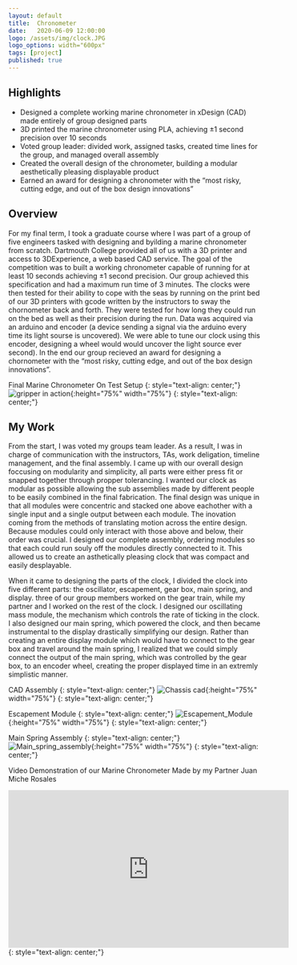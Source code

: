 ```yaml
---
layout: default
title:  Chronometer
date:   2020-06-09 12:00:00
logo: /assets/img/clock.JPG
logo_options: width="600px"
tags: [project]
published: true
---
```


## Highlights
- Designed a complete working marine chronometer in xDesign (CAD) made entirely of group designed parts
- 3D printed the marine chronometer using PLA, achieving ±1 second precision over 10 seconds
- Voted group leader: divided work, assigned tasks, created time lines for the group, and managed overall assembly
- Created the overall design of the chronometer, building a modular aesthetically pleasing displayable product
- Earned an award for designing a chronometer with the “most risky, cutting edge, and out of the box design innovations”


## Overview
For my final term, I took a graduate course where I was part of a group of five engineers tasked with designing and byilding
a marine chronometer from scratch. Dartmouth College provided all of us with a 3D printer and access to 3DExperience, a
web based CAD service. The goal of the competition was to built a working chronometer capable of running for at least 10 seconds
achieving ±1 second precision. Our group achieved this specification and had a maximum run time of 3 minutes.
The clocks were then tested for their ability to cope with the seas by running on the print 
bed of our 3D printers with gcode written by the instructors to sway the chornometer back and forth. They were tested for
how long they could run on the bed as well as their precision during the run. Data was acquired via an arduino and encoder 
(a device sending a signal via the arduino every time its light sourse is uncovered). We were able to tune our clock using 
this encoder, designing a wheel would would uncover the light source ever second). In the end our group recieved an award
for designing a chornometer with the “most risky, cutting edge, and out of the box design innovations”.


Final Marine Chronometer On Test Setup
{: style="text-align: center;"}
![gripper in action](/assets/img/clock.JPG){:height="75%" width="75%"}
{: style="text-align: center;"}

## My Work
From the start, I was voted my groups team leader. As a result, I was in charge of communication with the instructors, TAs,
work deligation, timeline management, and the final assembly. I came up with our overall design foccusing on modularity
and simplicity, all parts were either press fit or snapped together through propper tolerancing. I wanted our clock as modular
as possible allowing the sub assemblies made by different people to be easily combined in the final fabrication.
The final design was unique in that all modules were concentric and stacked one above eachother with a single input and
a single output between each module. The inovation coming from the methods of translating motion across the entire design. 
Because modules could only interact with those above and below, their order was crucial. I designed our complete assembly, 
ordering modules so that each could run souly off the modules directly connected to it. This allowed us to create an 
asthetically pleasing clock that was compact and easily desplayable.

When it came to designing the parts of the clock, I divided the clock into five different parts: the oscillator, 
escapement, gear box, main spring, and display. three of our group members worked on the gear train, while my partner and I worked on the rest of the clock. 
I designed our oscillating mass module, the mechanism which controls the rate of ticking in the clock. I also designed our 
main spring, which powered the clock, and then became instrumental to the display drastically simplifying our design. Rather 
than creating an entire display module which would have to connect to the gear box and travel around the main spring,
I realized that we could simply connect the output of the main spring, which was controlled by the gear box,
to an encoder wheel, creating the proper displayed time in an extremly simplistic manner. 

CAD Assembly
{: style="text-align: center;"}
![Chassis cad](/assets/img/assembly.png){:height="75%" width="75%"}
{: style="text-align: center;"}

Escapement Module
{: style="text-align: center;"}
![Escapement_Module](/assets/img/oscillator.png){:height="75%" width="75%"}
{: style="text-align: center;"}

Main Spring Assembly
{: style="text-align: center;"}
![Main_spring_assembly](/assets/img/spring.png){:height="75%" width="75%"}
{: style="text-align: center;"}

Video Demonstration of our Marine Chronometer Made by my Partner Juan Miche Rosales
<iframe width="560" height="315" src="https://www.youtube.com/embed/WmkQ7Sj34JA" frameborder="0" allow="accelerometer; autoplay; encrypted-media; gyroscope; picture-in-picture" allowfullscreen></iframe>
{: style="text-align: center;"}

